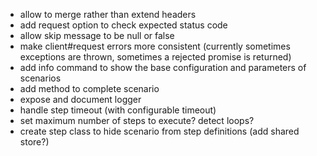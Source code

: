 * allow to merge rather than extend headers
* add request option to check expected status code
* allow skip message to be null or false
* make client#request errors more consistent (currently sometimes exceptions are thrown, sometimes a rejected promise is returned)
* add info command to show the base configuration and parameters of scenarios
* add method to complete scenario
* expose and document logger
* handle step timeout (with configurable timeout)
* set maximum number of steps to execute? detect loops?
* create step class to hide scenario from step definitions (add shared store?)
